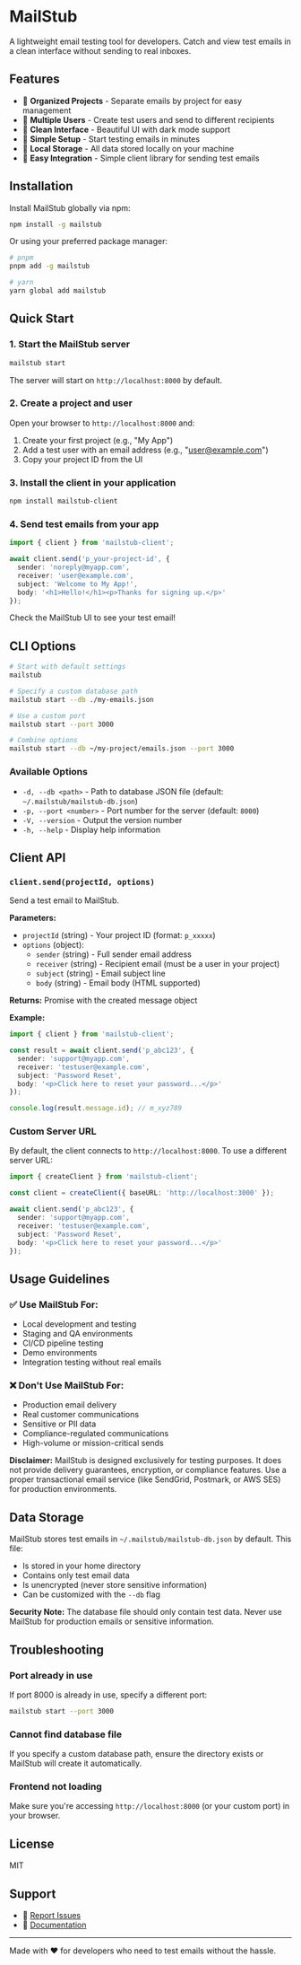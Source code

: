 # MailStub

A lightweight email testing tool for developers. Catch and view test emails in a clean interface without sending to real inboxes.

## Features

- 📧 **Organized Projects** - Separate emails by project for easy management
- 👥 **Multiple Users** - Create test users and send to different recipients
- 🎨 **Clean Interface** - Beautiful UI with dark mode support
- 🚀 **Simple Setup** - Start testing emails in minutes
- 💾 **Local Storage** - All data stored locally on your machine
- 🔌 **Easy Integration** - Simple client library for sending test emails

## Installation

Install MailStub globally via npm:

```bash
npm install -g mailstub
```

Or using your preferred package manager:

```bash
# pnpm
pnpm add -g mailstub

# yarn
yarn global add mailstub
```

## Quick Start

### 1. Start the MailStub server

```bash
mailstub start
```

The server will start on `http://localhost:8000` by default.

### 2. Create a project and user

Open your browser to `http://localhost:8000` and:
1. Create your first project (e.g., "My App")
2. Add a test user with an email address (e.g., "user@example.com")
3. Copy your project ID from the UI

### 3. Install the client in your application

```bash
npm install mailstub-client
```

### 4. Send test emails from your app

```typescript
import { client } from 'mailstub-client';

await client.send('p_your-project-id', {
  sender: 'noreply@myapp.com',
  receiver: 'user@example.com',
  subject: 'Welcome to My App!',
  body: '<h1>Hello!</h1><p>Thanks for signing up.</p>'
});
```

Check the MailStub UI to see your test email!

## CLI Options

```bash
# Start with default settings
mailstub

# Specify a custom database path
mailstub start --db ./my-emails.json

# Use a custom port
mailstub start --port 3000

# Combine options
mailstub start --db ~/my-project/emails.json --port 3000
```

### Available Options

- `-d, --db <path>` - Path to database JSON file (default: `~/.mailstub/mailstub-db.json`)
- `-p, --port <number>` - Port number for the server (default: `8000`)
- `-V, --version` - Output the version number
- `-h, --help` - Display help information

## Client API

### `client.send(projectId, options)`

Send a test email to MailStub.

**Parameters:**

- `projectId` (string) - Your project ID (format: `p_xxxxx`)
- `options` (object):
  - `sender` (string) - Full sender email address
  - `receiver` (string) - Recipient email (must be a user in your project)
  - `subject` (string) - Email subject line
  - `body` (string) - Email body (HTML supported)

**Returns:** Promise with the created message object

**Example:**

```typescript
import { client } from 'mailstub-client';

const result = await client.send('p_abc123', {
  sender: 'support@myapp.com',
  receiver: 'testuser@example.com',
  subject: 'Password Reset',
  body: '<p>Click here to reset your password...</p>'
});

console.log(result.message.id); // m_xyz789
```

### Custom Server URL

By default, the client connects to `http://localhost:8000`. To use a different server URL:

```typescript
import { createClient } from 'mailstub-client';

const client = createClient({ baseURL: 'http://localhost:3000' });

await client.send('p_abc123', {
  sender: 'support@myapp.com',
  receiver: 'testuser@example.com',
  subject: 'Password Reset',
  body: '<p>Click here to reset your password...</p>'
});
```

## Usage Guidelines

### ✅ Use MailStub For:

- Local development and testing
- Staging and QA environments
- CI/CD pipeline testing
- Demo environments
- Integration testing without real emails

### ❌ Don't Use MailStub For:

- Production email delivery
- Real customer communications
- Sensitive or PII data
- Compliance-regulated communications
- High-volume or mission-critical sends

**Disclaimer:** MailStub is designed exclusively for testing purposes. It does not provide delivery guarantees, encryption, or compliance features. Use a proper transactional email service (like SendGrid, Postmark, or AWS SES) for production environments.

## Data Storage

MailStub stores test emails in `~/.mailstub/mailstub-db.json` by default. This file:

- Is stored in your home directory
- Contains only test email data
- Is unencrypted (never store sensitive information)
- Can be customized with the `--db` flag

**Security Note:** The database file should only contain test data. Never use MailStub for production emails or sensitive information.

## Troubleshooting

### Port already in use

If port 8000 is already in use, specify a different port:

```bash
mailstub start --port 3000
```

### Cannot find database file

If you specify a custom database path, ensure the directory exists or MailStub will create it automatically.

### Frontend not loading

Make sure you're accessing `http://localhost:8000` (or your custom port) in your browser.

## License

MIT

## Support

- 🐛 [Report Issues](https://github.com/yourusername/mailstub/issues)
- 📖 [Documentation](https://github.com/yourusername/mailstub)

---

Made with ❤️ for developers who need to test emails without the hassle.